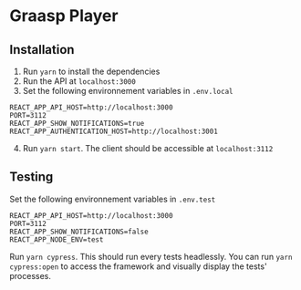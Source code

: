 # Graasp Player

## Installation

1. Run `yarn` to install the dependencies
2. Run the API at `localhost:3000`
3. Set the following environnement variables in `.env.local`

```
REACT_APP_API_HOST=http://localhost:3000
PORT=3112
REACT_APP_SHOW_NOTIFICATIONS=true
REACT_APP_AUTHENTICATION_HOST=http://localhost:3001
```

4. Run `yarn start`. The client should be accessible at `localhost:3112`

## Testing

Set the following environnement variables in `.env.test`

```
REACT_APP_API_HOST=http://localhost:3000
PORT=3112
REACT_APP_SHOW_NOTIFICATIONS=false
REACT_APP_NODE_ENV=test
```

Run `yarn cypress`. This should run every tests headlessly.
You can run `yarn cypress:open` to access the framework and visually display the tests' processes.
